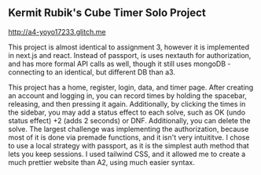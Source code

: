 ## Kermit Rubik's Cube Timer Solo Project

http://a4-yoyo17233.glitch.me

This project is almost identical to assignment 3, however it is implemented in next.js and react. Instead of passport, is uses nextauth for authorization, and has more formal API calls as well, though it still uses mongoDB - connecting to an identical, but different DB than a3.

This project has a home, register, login, data, and timer page. After creating an account and logging in, you can record times by holding the spacebar, releasing, and then pressing it again. Additionally, by clicking the times in the sidebar, you may add a status effect to each solve, such as OK (undo status effect) +2 (adds 2 seconds) or DNF. Additionally, you can delete the solve. The largest challenge was implementing the authorization, because most of it is done via premade functions, and it isn't very intuititve. I chose to use a local strategy with passport, as it is the simplest auth method that lets you keep sessions. I used tailwind CSS, and it allowed me to create a much prettier website than A2, using much easier syntax.